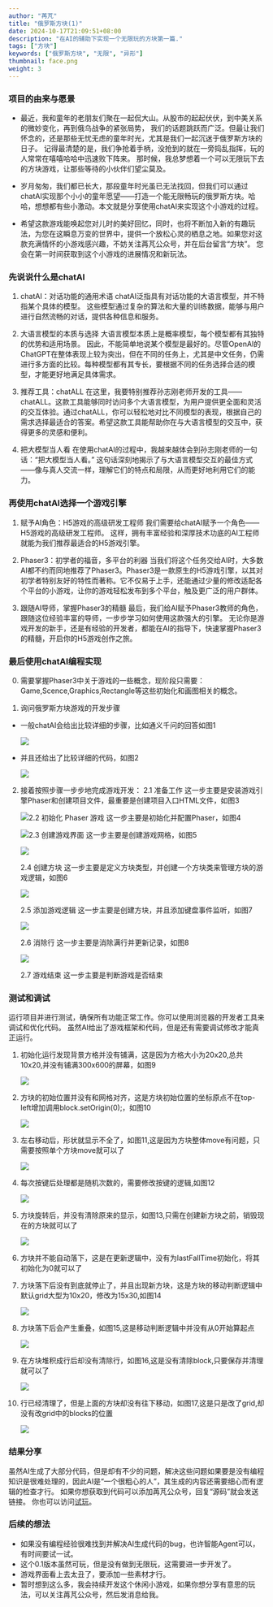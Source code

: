```yaml
---
author: "苒芃"
title: "俄罗斯方块(1)"
date: 2024-10-17T21:09:51+08:00
description: "在AI的辅助下实现一个无限玩的方块第一篇."
tags: ["方块"]
keywords: ["俄罗斯方块", "无限", "异形"]
thumbnail: face.png
weight: 3
---
```


### 项目的由来与愿景

- 最近，我和童年的老朋友们聚在一起侃大山。从股市的起起伏伏，到中美关系的微妙变化，再到俄乌战争的紧张局势，
  我们的话题跳跃而广泛。但最让我们怀念的，还是那些无忧无虑的童年时光，尤其是我们一起沉迷于俄罗斯方块的日子。
  记得最清楚的是，我们争抢着手柄，没抢到的就在一旁捣乱指挥，玩的人常常在嘻嘻哈哈中迅速败下阵来。
  那时候，我总梦想着一个可以无限玩下去的方块游戏，让那些等待的小伙伴们望尘莫及。

- 岁月匆匆，我们都已长大，那段童年时光虽已无法找回，但我们可以通过chatAI实现那个小小的童年愿望——打造一个能无限畅玩的俄罗斯方块。哈哈，想想都有些小激动。本文就是分享使用chatAI来实现这个小游戏的过程。

- 希望这款游戏能唤起您对儿时的美好回忆，同时，也将不断加入新的有趣玩法，为您在这瞬息万变的世界中，提供一个放松心灵的栖息之地。如果您对这款充满情怀的小游戏感兴趣，不妨关注苒芃公众号，并在后台留言“方块”。
  您会在第一时间获取到这个小游戏的进展情况和新玩法。

### 先说说什么是chatAI

1. chatAI：对话功能的通用术语
   chatAI泛指具有对话功能的大语言模型，并不特指某个具体的模型。
   这些模型通过复杂的算法和大量的训练数据，能够与用户进行自然流畅的对话，提供各种信息和服务。

2. 大语言模型的本质与选择
   大语言模型本质上是概率模型，每个模型都有其独特的优势和适用场景。
   因此，不能简单地说某个模型是最好的。尽管OpenAI的ChatGPT在整体表现上较为突出，但在不同的任务上，尤其是中文任务，仍需进行多方面的比较。每种模型都有其专长，要根据不同的任务选择合适的模型，才能更好地满足具体需求。

3. 推荐工具：chatALL
   在这里，我要特别推荐孙志刚老师开发的工具——chatALL。这款工具能够同时访问多个大语言模型，为用户提供更全面和灵活的交互体验。通过chatALL，你可以轻松地对比不同模型的表现，根据自己的需求选择最适合的答案。希望这款工具能帮助你在与大语言模型的交互中，获得更多的灵感和便利。

4. 把大模型当人看
   在使用chatAI的过程中，我越来越体会到孙志刚老师的一句话：“把大模型当人看。”
   这句话深刻地揭示了与大语言模型交互的最佳方式——像与真人交流一样，理解它们的特点和局限，从而更好地利用它们的能力。

### 再使用chatAI选择一个游戏引擎

1. 赋予AI角色：H5游戏的高级研发工程师
   我们需要给chatAI赋予一个角色——H5游戏的高级研发工程师。
   这样，拥有丰富经验和深厚技术功底的AI工程师就能为我们推荐最适合的H5游戏引擎。

2. Phaser3：初学者的福音，多平台的利器
   当我们将这个任务交给AI时，大多数AI都不约而同地推荐了Phaser3。Phaser3是一款原生的H5游戏引擎，以其对初学者特别友好的特性而著称。它不仅易于上手，还能通过少量的修改适配各个平台的小游戏，让你的游戏轻松发布到多个平台，触及更广泛的用户群体。

3. 跟随AI导师，掌握Phaser3的精髓
   最后，我们给AI赋予Phaser3教师的角色，跟随这位经验丰富的导师，一步步学习如何使用这款强大的引擎。
   无论你是游戏开发的新手，还是有经验的开发者，都能在AI的指导下，快速掌握Phaser3的精髓，开启你的H5游戏创作之旅。

### 最后使用chatAI编程实现

0. 需要掌握Phaser3中关于游戏的一些概念，现阶段只需要：Game,Scence,Graphics,Rectangle等这些初始化和画图相关的概念。

1. 询问俄罗斯方块游戏的开发步骤
- 一般chatAI会给出比较详细的步骤，比如通义千问的回答如图1
  
  ![](/home/armitel/ranpeng/home/content/tetris/tu1.png)

- 并且还给出了比较详细的代码，如图2
  
  ![](/home/armitel/ranpeng/home/content/tetris/tu2.png)
2. 接着按照步骤一步步地完成游戏开发：
   2.1 准备工作
   这一步主要是安装游戏引擎Phaser和创建项目文件，最重要是创建项目入口HTML文件，如图3
   
   
   ![](/home/armitel/ranpeng/home/content/tetris/tu3.png)2.2 初始化 Phaser 游戏
   这一步主要是初始化并配置Phaser，如图4
   
   
   ![](/home/armitel/ranpeng/home/content/tetris/tu4.png)2.3 创建游戏界面
   这一步主要是创建游戏网格，如图5
   
   ![](/home/armitel/ranpeng/home/content/tetris/tu5.png)
   
   
   2.4 创建方块
   这一步主要是定义方块类型，并创建一个方块类来管理方块的游戏逻辑，如图6
   
   ![](/home/armitel/ranpeng/home/content/tetris/tu6.png)
   
   
   
   
   2.5 添加游戏逻辑
   这一步主要是创建方块，并且添加键盘事件监听，如图7
   
   
   ![](/home/armitel/ranpeng/home/content/tetris/tu7.png)
   
   2.6 消除行
   这一步主要是消除满行并更新记录，如图8
   
   
   ![](/home/armitel/ranpeng/home/content/tetris/tu8.png)
   
   
   
   2.7 游戏结束
   这一步主要是判断游戏是否结束 



### 测试和调试

运行项目并进行测试，确保所有功能正常工作。你可以使用浏览器的开发者工具来调试和优化代码。
虽然AI给出了游戏框架和代码，但是还有需要调试修改才能真正运行。

1. 初始化运行发现背景方格并没有铺满，这是因为方格大小为20x20,总共10x20,并没有铺满300x600的屏幕，如图9
   
   ![](/home/armitel/ranpeng/home/content/tetris/tu9.png)
2. 方块的初始位置并没有和网格对齐，这是方块初始位置的坐标原点不在top-left增加调用block.setOrigin(0);，如图10
   
   ![](/home/armitel/ranpeng/home/content/tetris/tu10.png)
3. 左右移动后，形状就显示不全了，如图11,这是因为方块整体move有问题，只需要按照单个方块move就可以了
   
   ![](/home/armitel/ranpeng/home/content/tetris/tu11.png)
4. 每次按键后处理都是随机次数的，需要修改按键的逻辑,如图12
   
   ![](/home/armitel/ranpeng/home/content/tetris/tu12.png)
5. 方块旋转后，并没有清除原来的显示，如图13,只需在创建新方块之前，销毁现在的方块就可以了
   
   ![](/home/armitel/ranpeng/home/content/tetris/tu13.png)
6. 方块并不能自动落下，这是在更新逻辑中，没有为lastFallTime初始化，将其初始化为0就可以了
7. 方块落下后没有到底就停止了，并且出现新方块，这是方块的移动判断逻辑中默认grid大型为10x20，修改为15x30,如图14
   
   ![](/home/armitel/ranpeng/home/content/tetris/tu14.png)
8. 方块落下后会产生重叠，如图15,这是移动判断逻辑中并没有从0开始算起点
   
   ![](/home/armitel/ranpeng/home/content/tetris/tu15.png)
9. 在方块堆积成行后却没有清除行，如图16,这是没有清除block,只要保存并清理就可以了
   
   ![](/home/armitel/ranpeng/home/content/tetris/tu16.png)
10. 行已经清理了，但是上面的方块却没有往下移动，如图17,这是只是改了grid,却没有改grid中的blocks的位置
    
    ![](/home/armitel/ranpeng/home/content/tetris/tu17.png)

### 结果分享

虽然AI生成了大部分代码，但是却有不少的问题，解决这些问题如果要是没有编程知识是很难处理的，因此AI是“一个很粗心的人”，其生成的内容还需要细心而有逻辑的检查才行。
如果你想获取到代码可以添加苒芃公众号，回复“源码”就会发送链接。
你也可以访问[试玩](https://ranpeng.fun/tetris/v010.html)。

### 后续的想法

- 如果没有编程经验很难找到并解决AI生成代码的bug，也许智能Agent可以，有时间要试一试。
- 这个0.1版本虽然可玩，但是没有做到无限玩，这需要进一步开发了。
- 游戏界面看上去太丑了，要添加一些素材才行。
- 暂时想到这么多，我会持续开发这个休闲小游戏，如果你想分享有意思的玩法，可以关注苒芃公众号，然后发消息给我。




